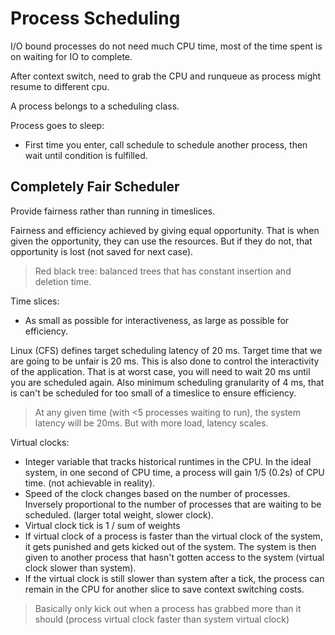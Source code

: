 # Process Scheduling
I/O bound processes do not need much CPU time, most of the time spent is on waiting for IO to complete.

After context switch, need to grab the CPU and runqueue as process might resume to different cpu.

A process belongs to a scheduling class.

Process goes to sleep:
- First time you enter, call schedule to schedule another process, then wait until condition is fulfilled.

## Completely Fair Scheduler
Provide fairness rather than running in timeslices.

Fairness and efficiency achieved by giving equal opportunity. That is when given the opportunity, they can use the resources. But if they do not, that opportunity is lost (not saved for next case).

> Red black tree: balanced trees that has constant insertion and deletion time.

Time slices:
- As small as possible for interactiveness, as large as possible for efficiency.

Linux (CFS) defines target scheduling latency of 20 ms. Target time that we are going to be unfair is 20 ms. This is also done to control the interactivity of the application. That is at worst case, you will need to wait 20 ms until you are scheduled again. Also minimum scheduling granularity of 4 ms, that is can't be scheduled for too small of a timeslice to ensure efficiency.

> At any given time (with <5 processes waiting to run), the system latency will be 20ms. But with more load, latency scales.

Virtual clocks:
- Integer variable that tracks historical runtimes in the CPU. In the ideal system, in one second of CPU time, a process will gain 1/5 (0.2s) of CPU time. (not achievable in reality).
- Speed of the clock changes based on the number of processes. Inversely proportional to the number of processes that are waiting to be scheduled. (larger total weight, slower clock).
- Virtual clock tick is 1 / sum of weights
- If virtual clock of a process is faster than the virtual clock of the system, it gets punished and gets kicked out of the system. The system is then given to another process that hasn't gotten access to the system (virtual clock slower than system).
- If the virtual clock is still slower than system after a tick, the process can remain in the CPU for another slice to save context switching costs.

> Basically only kick out when a process has grabbed more than it should (process virtual clock faster than system virtual clock)
